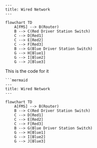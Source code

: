 ```mermaid
---
title: Wired Network
---

flowchart TD
    A[FMS] --> B(Router)
    B --> C(Red Driver Station Switch)
    C --> D[Red1]
    C --> E[Red2]
    C --> F[Red3]
    B --> G(Blue Driver Station Switch)
    G --> H[Blue1]
    G --> I[Blue2]
    G --> J[Blue3]
```
This is the code for it
```
```mermaid
---
title: Wired Network
---

flowchart TD
    A[FMS] --> B(Router)
    B --> C(Red Driver Station Switch)
    C --> D[Red1]
    C --> E[Red2]
    C --> F[Red3]
    B --> G(Blue Driver Station Switch)
    G --> H[Blue1]
    G --> I[Blue2]
    G --> J[Blue3]
```
```
